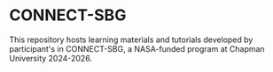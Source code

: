 # CONNECT-SBG
This repository hosts learning materials and tutorials developed by participant's in CONNECT-SBG, a NASA-funded program at Chapman University 2024-2026. 
